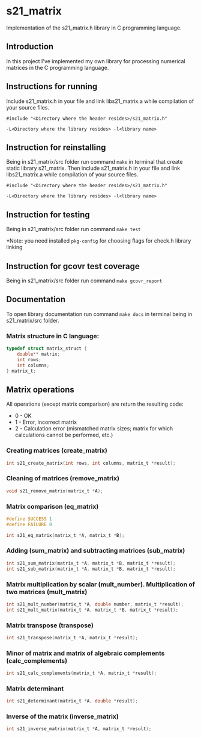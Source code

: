 # s21_matrix

Implementation of the s21_matrix.h library in C programming language.

## Introduction

In this project I've implemented my own library for processing numerical matrices in the C programming language.

## Instructions for running

Include s21_matrix.h in your file and link libs21_matrix.a while compilation of your source files.

`#include "<Directory where the header resides>/s21_matrix.h"`

`-L<Directory where the library resides> -l<library name>`

## Instruction for reinstalling

Being in s21_matrix/src folder run command `make` in terminal that create static library s21_matrix. Then include s21_matrix.h in your file and link libs21_matrix.a while compilation of your source files.

`#include "<Directory where the header resides>/s21_matrix.h"`

`-L<Directory where the library resides> -l<library name>`

## Instruction for testing

Being in s21_matrix/src folder run command `make test`

*Note: you need installed `pkg-config` for choosing flags for check.h library linking 

## Instruction for gcovr test coverage

Being in s21_matrix/src folder run command `make gcovr_report`

## Documentation

To open library documentation run command `make docs` in terminal being in s21_matrix/src folder.

### Matrix structure in C language:

```c
typedef struct matrix_struct {
    double** matrix;
    int rows;
    int columns;
} matrix_t;
```

## Matrix operations

All operations (except matrix comparison) are return the resulting code:
- 0 - OK
- 1 - Error, incorrect matrix
- 2 - Calculation error (mismatched matrix sizes; matrix for which calculations cannot be performed, etc.)

### Creating matrices (create_matrix)

```c
int s21_create_matrix(int rows, int columns, matrix_t *result);
```

### Cleaning of matrices (remove_matrix)

```c
void s21_remove_matrix(matrix_t *A);
```

### Matrix comparison (eq_matrix)

```c
#define SUCCESS 1
#define FAILURE 0

int s21_eq_matrix(matrix_t *A, matrix_t *B);
```

### Adding (sum_matrix) and subtracting matrices (sub_matrix)

```c
int s21_sum_matrix(matrix_t *A, matrix_t *B, matrix_t *result);
int s21_sub_matrix(matrix_t *A, matrix_t *B, matrix_t *result);
```

### Matrix multiplication by scalar (mult_number). Multiplication of two matrices (mult_matrix)

```c
int s21_mult_number(matrix_t *A, double number, matrix_t *result);
int s21_mult_matrix(matrix_t *A, matrix_t *B, matrix_t *result);
```

### Matrix transpose (transpose)

```c
int s21_transpose(matrix_t *A, matrix_t *result);
```

### Minor of matrix and matrix of algebraic complements (calc_complements)
```c
int s21_calc_complements(matrix_t *A, matrix_t *result);
```

### Matrix determinant

```c
int s21_determinant(matrix_t *A, double *result);
```

### Inverse of the matrix (inverse_matrix)

```c
int s21_inverse_matrix(matrix_t *A, matrix_t *result);
```
